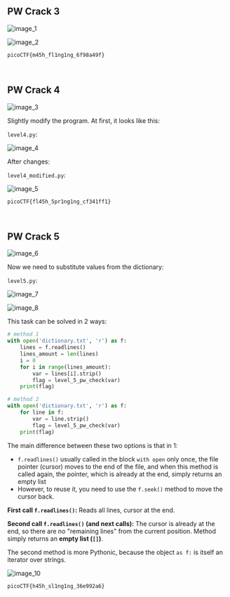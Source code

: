 ## PW Crack 3

![image_1](../assets/images/PW-Crack-3-5_image_1.png)


![image_2](../assets/images/PW-Crack-3-5_image_2.png)


`picoCTF{m45h_fl1ng1ng_6f98a49f}`

<br/>

## PW Crack 4

![image_3](../assets/images/PW-Crack-3-5_image_3.png)


Slightly modify the program. At first, it looks like this:


`level4.py`:


![image_4](../assets/images/PW-Crack-3-5_image_4.png)


After changes:

`level4_modified.py`:


![image_5](../assets/images/PW-Crack-3-5_image_5.png)


`picoCTF{fl45h_5pr1ng1ng_cf341ff1}`

<br/>

## PW Crack 5

![image_6](../assets/images/PW-Crack-3-5_image_6.png)


Now we need to substitute values from the dictionary:



`level5.py`:



![image_7](../assets/images/PW-Crack-3-5_image_7.png)



![image_8](../assets/images/PW-Crack-3-5_image_8.png)


This task can be solved in 2 ways:  

```python
# method 1
with open('dictionary.txt', 'r') as f:
    lines = f.readlines() 
    lines_amount = len(lines) 
    i = 0
    for i in range(lines_amount):
        var = lines[i].strip()
        flag = level_5_pw_check(var)
    print(flag)
```
```python
# method 2
with open('dictionary.txt', 'r') as f: 
    for line in f:
        var = line.strip()
        flag = level_5_pw_check(var)
    print(flag)
```


The main difference between these two options is that in 1:


* `f.readlines()` usually called in the block  `with open` only once, the file pointer (cursor) moves to the end of the file, and when this method is called again, the pointer, which is already at the end, simply returns an empty list
* However, to reuse it, you need to use the `f.seek()` method to move the cursor back.

**First call `f.readlines()`:** Reads all lines, cursor at the end.

**Second call `f.readlines()` (and next calls):** The cursor is already at the end, so there are no "remaining lines" from the current position. Method simply returns an **empty list (`[]`)**.


The second method is more Pythonic, because the object `as f:` is itself an iterator over strings.


![image_10](../assets/images/PW-Crack-3-5_image_10.png)


`picoCTF{h45h_sl1ng1ng_36e992a6}`
